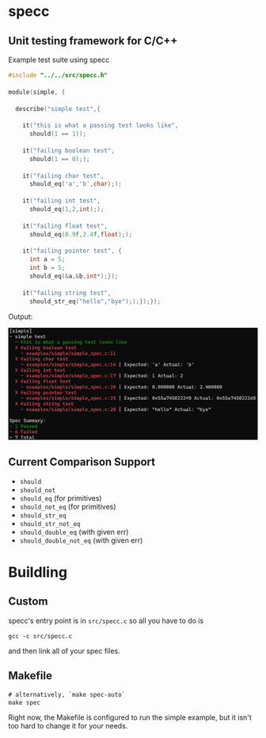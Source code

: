 # specc

## Unit testing framework for C/C++

Example test suite using specc
```C
#include "../../src/specc.h"

module(simple, {
  
  describe("simple test",{
    
    it("this is what a passing test looks like",
      should(1 == 1));

    it("failing boolean test",
      should(1 == 0););

    it("failing char test",
      should_eq('a','b',char););

    it("failing int test",
      should_eq(1,2,int););

    it("failing float test",
      should_eq(0.9f,2.4f,float););

    it("failing pointer test", {
      int a = 5;
      int b = 5;
      should_eq(&a,&b,int*);});

    it("failing string test",
      should_str_eq("hello","bye"););});});
```

Output:

![simple](https://raw.githubusercontent.com/g-jensen/specc/main/resources/simple.png)

## Current Comparison Support
* `should`
* `should_not`
* `should_eq` (for primitives)
* `should_not_eq` (for primitives)
* `should_str_eq`
* `should_str_not_eq`
* `should_double_eq` (with given err)
* `should_double_not_eq` (with given err)

# Buildling
## Custom
specc's entry point is in `src/specc.c` so all you have to do is
```
gcc -c src/specc.c
```
and then link all of your spec files.

## Makefile
```
# alternatively, `make spec-auto`
make spec
```

Right now, the Makefile is configured to run the simple example, but it isn't too hard to change it for your needs.